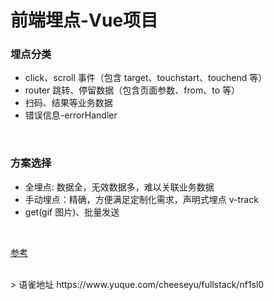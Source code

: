 # 前端埋点-Vue项目
### 埋点分类

- click、scroll 事件（包含 target、touchstart、touchend 等）
- router 跳转、停留数据（包含页面参数、from、to 等）
- 扫码、结果等业务数据
- 错误信息-errorHandler

​

### 方案选择

- 全埋点: 数据全，无效数据多，难以关联业务数据
- 手动埋点：精确，方便满足定制化需求，声明式埋点 v-track
- get(gif 图片)、批量发送

​

[参考](https://jishuin.proginn.com/p/763bfbd60636)​
  
<br />  
> 语雀地址 https://www.yuque.com/cheeseyu/fullstack/nf1sl0